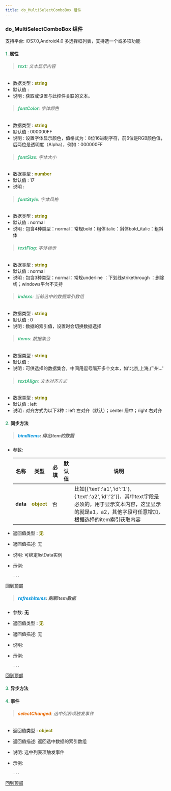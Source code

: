 ```yaml
---
title: do_MultiSelectComboBox 组件
---
```


### do_MultiSelectComboBox 组件

 支持平台: iOS7.0,Android4.0
 多选择框列表，支持选一个或多项功能

#### <font color ='#40A977'>**1.**</font> 属性

>###### <font color ='#42b983'>**text**</font>: 文本显示内容

- 数据类型 : <font color ='#808000'>**string**</font>
- 默认值 : 
- 说明 : 获取或设置与此控件关联的文本。

>###### <font color ='#42b983'>**fontColor**</font>: 字体颜色

- 数据类型 : <font color ='#808000'>**string**</font>
- 默认值 : 000000FF
- 说明 : 设置字体显示颜色，值格式为：8位16进制字符，前6位是RGB颜色值，后两位是透明度（Alpha），例如：000000FF

>###### <font color ='#42b983'>**fontSize**</font>: 字体大小

- 数据类型 : <font color ='#808000'>**number**</font>
- 默认值 : 17
- 说明 : 

>###### <font color ='#42b983'>**fontStyle**</font>: 字体风格

- 数据类型 : <font color ='#808000'>**string**</font>
- 默认值 : normal
- 说明 : 包含4种类型：normal：常规bold：粗体italic：斜体bold_italic：粗斜体

>###### <font color ='#42b983'>**textFlag**</font>: 字体标示

- 数据类型 : <font color ='#808000'>**string**</font>
- 默认值 : normal
- 说明 : 包含3种类型：normal：常规underline ：下划线strikethrough ：删除线；windows平台不支持

>###### <font color ='#42b983'>**indexs**</font>: 当前选中的数据索引数组

- 数据类型 : <font color ='#808000'>**string**</font>
- 默认值 : 0
- 说明 : 数据的索引值，设置时会切换数据选择

>###### <font color ='#42b983'>**items**</font>: 数据集合

- 数据类型 : <font color ='#808000'>**string**</font>
- 默认值 : 
- 说明 : 可供选择的数据集合，中间用逗号隔开多个文本，如'北京,上海,广州...'

>###### <font color ='#42b983'>**textAlign**</font>: 文本对齐方式

- 数据类型 : <font color ='#808000'>**string**</font>
- 默认值 : left
- 说明 : 对齐方式为以下3种：left 左对齐（默认）；center 居中；right 右对齐

#### <font color ='#40A977'>**2.**</font> 同步方法

>##### <font color ='#0092db'>**bindItems**</font>: 绑定item的数据

- 参数:

  名称 | 类型 |必填|默认值|说明
  ---- |-------------  |--------------|--------|------
  **data** |<font color ='#808000'>**object**</font> | 否 | |比如[{'text':'a1','id':'1'},{'text':'a2','id':'2'}]，其中text字段是必须的，用于显示文本内容，这里显示的就是a1，a2，其他字段可任意增加，根据选择的item索引获取内容
- 返回值类型 : <font color ='#808000'>**无**</font>
- 返回值描述: 无
- 说明: 可绑定listData实例
- 示例:

  ```javascript
  ...

  ```

[回到顶部](#top)

>##### <font color ='#0092db'>**refreshItems**</font>: 刷新item数据

- 参数: **无**
- 返回值类型 : <font color ='#808000'>**无**</font>
- 返回值描述: 无
- 说明: 
- 示例:

  ```javascript
  ...

  ```

[回到顶部](#top)

#### <font color ='#40A977'>**3.**</font> 异步方法


#### <font color ='#40A977'>**4.**</font> 事件

>###### <font color ='#e96900'>**selectChanged**</font>: 选中列表项触发事件

- 返回值类型 : <font color ='#808000'>**object**</font>
- 返回值描述: 返回选中数据的索引数组
- 说明: 选中列表项触发事件
- 示例:

  ```javascript
  ...

  ```

[回到顶部](#top)


